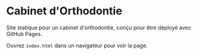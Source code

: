 # Cabinet d'Orthodontie

Site statique pour un cabinet d'orthodontie, conçu pour être déployé avec GitHub Pages.

Ouvrez `index.html` dans un navigateur pour voir la page.
